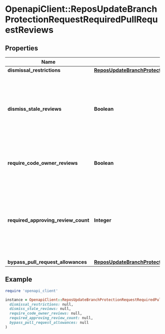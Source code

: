 # OpenapiClient::ReposUpdateBranchProtectionRequestRequiredPullRequestReviews

## Properties

| Name | Type | Description | Notes |
| ---- | ---- | ----------- | ----- |
| **dismissal_restrictions** | [**ReposUpdateBranchProtectionRequestRequiredPullRequestReviewsDismissalRestrictions**](ReposUpdateBranchProtectionRequestRequiredPullRequestReviewsDismissalRestrictions.md) |  | [optional] |
| **dismiss_stale_reviews** | **Boolean** | Set to &#x60;true&#x60; if you want to automatically dismiss approving reviews when someone pushes a new commit. | [optional] |
| **require_code_owner_reviews** | **Boolean** | Blocks merging pull requests until [code owners](https://docs.github.com/articles/about-code-owners/) review them. | [optional] |
| **required_approving_review_count** | **Integer** | Specify the number of reviewers required to approve pull requests. Use a number between 1 and 6 or 0 to not require reviewers. | [optional] |
| **bypass_pull_request_allowances** | [**ReposUpdateBranchProtectionRequestRequiredPullRequestReviewsBypassPullRequestAllowances**](ReposUpdateBranchProtectionRequestRequiredPullRequestReviewsBypassPullRequestAllowances.md) |  | [optional] |

## Example

```ruby
require 'openapi_client'

instance = OpenapiClient::ReposUpdateBranchProtectionRequestRequiredPullRequestReviews.new(
  dismissal_restrictions: null,
  dismiss_stale_reviews: null,
  require_code_owner_reviews: null,
  required_approving_review_count: null,
  bypass_pull_request_allowances: null
)
```

